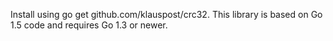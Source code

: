 

Install using go get github.com/klauspost/crc32. This library is based on Go 1.5 code and requires Go 1.3 or newer.



